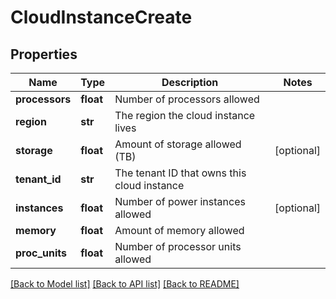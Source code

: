 # CloudInstanceCreate

## Properties
Name | Type | Description | Notes
------------ | ------------- | ------------- | -------------
**processors** | **float** | Number of processors allowed | 
**region** | **str** | The region the cloud instance lives | 
**storage** | **float** | Amount of storage allowed (TB) | [optional] 
**tenant_id** | **str** | The tenant ID that owns this cloud instance | 
**instances** | **float** | Number of power instances allowed | [optional] 
**memory** | **float** | Amount of memory allowed | 
**proc_units** | **float** | Number of processor units allowed | 

[[Back to Model list]](../README.md#documentation-for-models) [[Back to API list]](../README.md#documentation-for-api-endpoints) [[Back to README]](../README.md)


